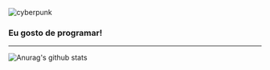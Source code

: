 ![cyberpunk](https://user-images.githubusercontent.com/60518820/96678049-453a8180-1347-11eb-8f68-0bb7989649be.gif)
### Eu gosto de programar!
<hr>

![Anurag's github stats](https://github-readme-stats.vercel.app/api?username=CarlosPires3b&theme=tokyonight&show_icons=true) 

